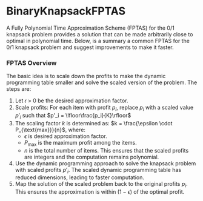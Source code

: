 # BinaryKnapsackFPTAS
A Fully Polynomial Time Approximation Scheme (FPTAS) for the 0/1 knapsack problem provides a solution that can be made arbitrarily close to optimal in polynomial time. Below, is a summary a common FPTAS for the 0/1 knapsack problem and suggest improvements to make it faster.
### FPTAS Overview
The basic idea is to scale down the profits to make the dynamic programming table smaller and solve the scaled version of the problem. The steps are:
  1. Let 𝜖 > 0 be the desired approximation factor.
  2. Scale profits: For each item with profit $p_i$, replace $p_i$ with a scaled value $p'_i$ such that
                                                $p'_i = \lfloor\frac{p_i}{K}\rfloor$
  3. The scaling factor $k$ is determined as: $k = \frac{\epsilon \cdot P_{\text{max}}}{n}$, where:
     - $\epsilon$ is desired approximation factor.
     - $P_{\text{max}}$ is the maximum profit among the items.
     - $n$ is the total number of items. This ensures that the scaled profits are integers and the computation remains polynomial.
  4. Use the dynamic programming approach to solve the knapsack problem with scaled profits $p'_i$. The scaled dynamic programming table has reduced dimensions, leading to faster computation.
  5. Map the solution of the scaled problem back to the original profits $p_i$. This ensures the approximation is within $(1-\epsilon)$ of the optimal profit.
